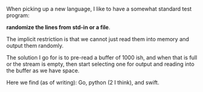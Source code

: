 When picking up a new language, I like to have a somewhat standard test program:

**randomize the lines from std-in or a file**.

The implicit restriction is that we cannot just read them into memory and output them randomly. 

The solution I go for is to pre-read a buffer of 1000 ish, and when that is full or the stream is empty, 
then start selecting one for output and reading into the buffer as we have space.

Here we find (as of writing): Go, python (2 I think), and swift.
